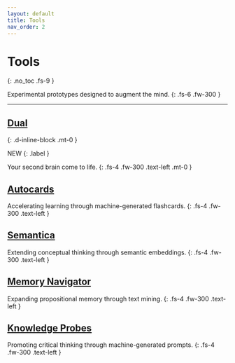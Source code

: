 ```yaml
---
layout: default
title: Tools
nav_order: 2
---
```


# Tools
{: .no_toc .fs-9 }

Experimental prototypes designed to augment the mind.
{: .fs-6 .fw-300 }

---

## [Dual](https://psionica.org/docs/workshop/dual/)
{: .d-inline-block .mt-0 }

NEW
{: .label }

Your second brain come to life.
{: .fs-4 .fw-300 .text-left .mt-0 }

## [Autocards](https://psionica.org/docs/lab/autocards/)

Accelerating learning through machine-generated flashcards.
{: .fs-4 .fw-300 .text-left }

## [Semantica](https://psionica.org/docs/lab/semantica/)

Extending conceptual thinking through semantic embeddings.
{: .fs-4 .fw-300 .text-left }

## [Memory Navigator](https://psionica.org/docs/lab/memnav/)

Expanding propositional memory through text mining.
{: .fs-4 .fw-300 .text-left }

## [Knowledge Probes](https://psionica.org/docs/lab/k-probes/)

Promoting critical thinking through machine-generated prompts.
{: .fs-4 .fw-300 .text-left }